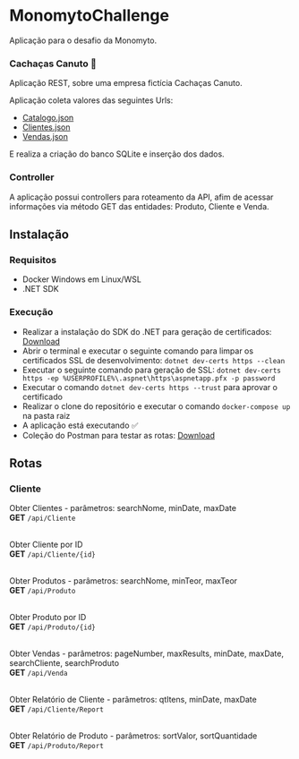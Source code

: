# MonomytoChallenge

Aplicação para o desafio da Monomyto.

### Cachaças Canuto 🍺

Aplicação REST, sobre uma empresa fictícia Cachaças Canuto.

Aplicação coleta valores das seguintes Urls:

* [Catalogo.json](https://firebasestorage.googleapis.com/v0/b/testemonomytobackend/o/Catalogo.json?alt=media&token=b1e62709-c1a1-4b39-94ef-596c0fb65030)
* [Clientes.json](https://firebasestorage.googleapis.com/v0/b/testemonomytobackend/o/Clientes.json?alt=media&token=2fb4fc55-5299-4dfc-9059-d2ddb4ec67ab)
* [Vendas.json](https://firebasestorage.googleapis.com/v0/b/testemonomytobackend/o/Vendas.json?alt=media&token=792a67d4-d0d0-4b9a-a099-86165322ce2a)

E realiza a criação do banco SQLite e inserção dos dados.

### Controller

A aplicação possui controllers para roteamento da API, afim de acessar informações via método GET das entidades: Produto, Cliente e Venda.

## Instalação

### Requisitos
* Docker Windows em Linux/WSL
* .NET SDK

### Execução
* Realizar a instalação do SDK do .NET para geração de certificados: [Download](https://download.visualstudio.microsoft.com/download/pr/cebf08ce-ecf1-4439-8a0a-d81b3a4cad12/674ba293b83bdc9b1e00ddfa3ab82f10/dotnet-sdk-6.0.401-win-x64.exe)
* Abrir o terminal e executar o seguinte comando para limpar os certificados SSL de desenvolvimento: `dotnet dev-certs https --clean`
* Executar o seguinte comando para geração de SSL: `dotnet dev-certs https -ep %USERPROFILE%\.aspnet\https\aspnetapp.pfx -p password`
* Executar o comando `dotnet dev-certs https --trust` para aprovar o certificado
* Realizar o clone do repositório e executar o comando `docker-compose up` na pasta raiz
* A aplicação está executando ✅
* Coleção do Postman para testar as rotas: [Download](https://drive.google.com/file/d/1GtEtc6Z9Bux6nz3SHN4sctxVvGD7Xrk7/view?usp=sharing)

## Rotas

### Cliente

Obter Clientes - parâmetros: searchNome, minDate, maxDate<br/>
<b>GET</b> `/api/Cliente`<br/>
<br/>

Obter Cliente por ID <br/>
<b>GET</b> `/api/Cliente/{id}`<br/>
<br/>

Obter Produtos - parâmetros: searchNome, minTeor, maxTeor<br/>
<b>GET</b> `/api/Produto`<br/>
<br/>

Obter Produto por ID<br/>
<b>GET</b> `/api/Produto/{id}`<br/>
<br/>

Obter Vendas - parâmetros: pageNumber, maxResults, minDate, maxDate, searchCliente, searchProduto<br/>
<b>GET</b> `/api/Venda`<br/>
<br/>

Obter Relatório de Cliente - parâmetros: qtItens, minDate, maxDate<br/>
<b>GET</b> `/api/Cliente/Report`<br/>
<br/>

Obter Relatório de Produto - parâmetros: sortValor, sortQuantidade<br/>
<b>GET</b> `/api/Produto/Report`<br/>
<br/>


